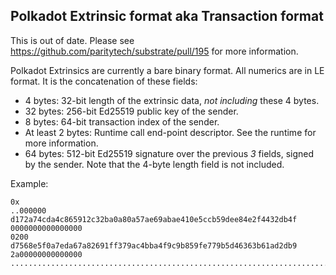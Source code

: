 ## Polkadot Extrinsic format aka Transaction format

This is out of date. Please see https://github.com/paritytech/substrate/pull/195 for more information.

Polkadot Extrinsics are currently a bare binary format.  All numerics are in LE format. It is the concatenation of these fields:

- 4 bytes: 32-bit length of the extrinsic data, *not including* these 4 bytes.
- 32 bytes: 256-bit Ed25519 public key of the sender.
- 8 bytes: 64-bit transaction index of the sender.
- At least 2 bytes: Runtime call end-point descriptor. See the runtime for more information.
- 64 bytes: 512-bit Ed25519 signature over the previous *3* fields, signed by the sender. Note that the 4-byte length field is not included.

Example:

```
0x
..000000
d172a74cda4c865912c32ba0a80a57ae69abae410e5ccb59dee84e2f4432db4f
0000000000000000
0200
d7568e5f0a7eda67a82691ff379ac4bba4f9c9b859fe779b5d46363b61ad2db9
2a00000000000000
................................................................................................................................
